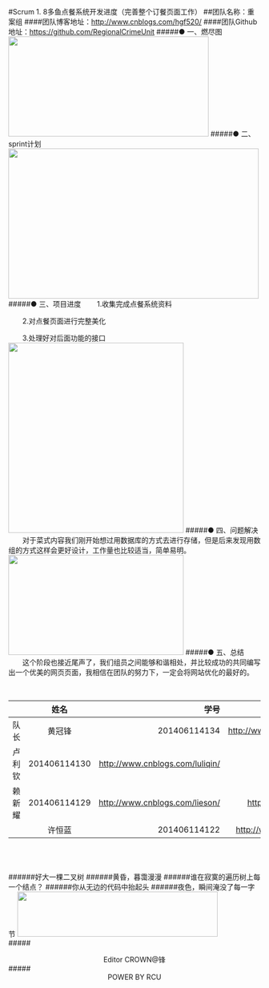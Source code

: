 #Scrum 1. 8多鱼点餐系统开发进度（完善整个订餐页面工作）
##团队名称：重案组
####团队博客地址：http://www.cnblogs.com/hgf520/
####团队Github地址：https://github.com/RegionalCrimeUnit
#####●  一、燃尽图
<img src="http://images2015.cnblogs.com/blog/808610/201611/808610-20161122162721112-328286490.png" width = "400" height = "200" />
#####● 二、sprint计划
<img src="http://images2015.cnblogs.com/blog/808610/201611/808610-20161122162827518-1050017023.png" width = "500" height = "300" />
#####● 三、项目进度
　　1.收集完成点餐系统资料

　　2.对点餐页面进行完整美化

　　3.处理好对后面功能的接口
<img src="http://images2015.cnblogs.com/blog/808610/201611/808610-20161122163914581-57346168.png" width = "350" height = "380" />
#####● 四、问题解决
　　对于菜式内容我们刚开始想过用数据库的方式去进行存储，但是后来发现用数组的方式这样会更好设计，工作量也比较适当，简单易明。
<img src="http://images2015.cnblogs.com/blog/808610/201611/808610-20161122164220050-715953946.png" width = "350" height = "200" />
#####● 五、总结
　　这个阶段也接近尾声了，我们组员之间能够和谐相处，并比较成功的共同编写出一个优美的网页页面，我相信在团队的努力下，一定会将网站优化的最好的。


<br />


||姓名|学号	|博客链接|	Github链接	|
| ------------- |:-------------:| -----:|-----:| -----:| 
队长|黄冠锋|201406114134|	http://www.cnblogs.com/hgf520/	 |https://github.com/crown999
 |卢利钦|201406114130|	http://www.cnblogs.com/luliqin/	|https://github.com/luliqin
 |赖新耀	|201406114129	|http://www.cnblogs.com/lieson/	|https://github.com/Laixinyao
	|许恒蓝		|201406114122	|	http://www.cnblogs.com/xhlbk/		|https://github.com/xuhenglan


<br /><br /><br />
######好大一棵二叉树
######黄昏，暮霭漫漫
######谁在寂寞的遍历树上每一个结点？
######你从无边的代码中抬起头
######夜色，瞬间淹没了每一字节 
<img src="http://images2015.cnblogs.com/blog/808610/201611/808610-20161117181926451-1189192432.gif" width = "400" height = "90" />
<br />
#####<center>Editor CROWN@锋</center >
#####<center>POWER BY RCU</center >


